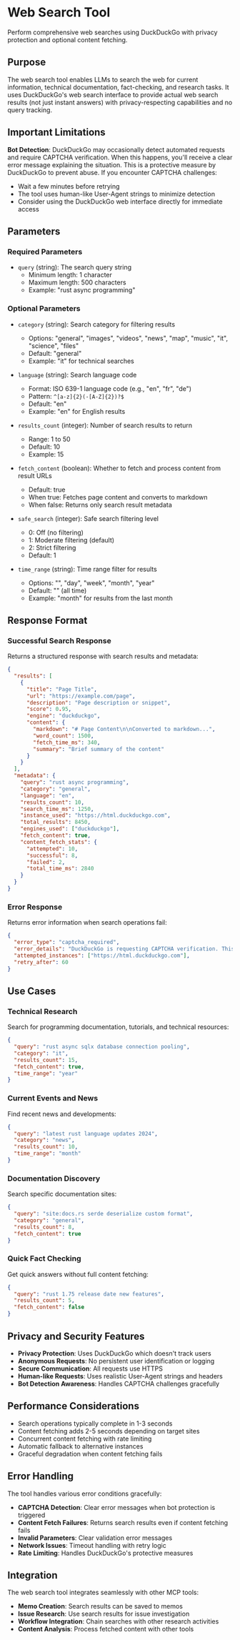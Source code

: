 # Web Search Tool

Perform comprehensive web searches using DuckDuckGo with privacy protection and optional content fetching.

## Purpose

The web search tool enables LLMs to search the web for current information, technical documentation, fact-checking, and research tasks. It uses DuckDuckGo's web search interface to provide actual web search results (not just instant answers) with privacy-respecting capabilities and no query tracking.

## Important Limitations

**Bot Detection**: DuckDuckGo may occasionally detect automated requests and require CAPTCHA verification. When this happens, you'll receive a clear error message explaining the situation. This is a protective measure by DuckDuckGo to prevent abuse. If you encounter CAPTCHA challenges:

- Wait a few minutes before retrying
- The tool uses human-like User-Agent strings to minimize detection
- Consider using the DuckDuckGo web interface directly for immediate access

## Parameters

### Required Parameters

- `query` (string): The search query string
  - Minimum length: 1 character
  - Maximum length: 500 characters
  - Example: "rust async programming"

### Optional Parameters

- `category` (string): Search category for filtering results
  - Options: "general", "images", "videos", "news", "map", "music", "it", "science", "files"
  - Default: "general"
  - Example: "it" for technical searches

- `language` (string): Search language code
  - Format: ISO 639-1 language code (e.g., "en", "fr", "de")
  - Pattern: `^[a-z]{2}(-[A-Z]{2})?$`
  - Default: "en"
  - Example: "en" for English results

- `results_count` (integer): Number of search results to return
  - Range: 1 to 50
  - Default: 10
  - Example: 15

- `fetch_content` (boolean): Whether to fetch and process content from result URLs
  - Default: true
  - When true: Fetches page content and converts to markdown
  - When false: Returns only search result metadata

- `safe_search` (integer): Safe search filtering level
  - 0: Off (no filtering)
  - 1: Moderate filtering (default)
  - 2: Strict filtering
  - Default: 1

- `time_range` (string): Time range filter for results
  - Options: "", "day", "week", "month", "year"
  - Default: "" (all time)
  - Example: "month" for results from the last month

## Response Format

### Successful Search Response

Returns a structured response with search results and metadata:

```json
{
  "results": [
    {
      "title": "Page Title",
      "url": "https://example.com/page",
      "description": "Page description or snippet",
      "score": 0.95,
      "engine": "duckduckgo",
      "content": {
        "markdown": "# Page Content\n\nConverted to markdown...",
        "word_count": 1500,
        "fetch_time_ms": 340,
        "summary": "Brief summary of the content"
      }
    }
  ],
  "metadata": {
    "query": "rust async programming",
    "category": "general",
    "language": "en",
    "results_count": 10,
    "search_time_ms": 1250,
    "instance_used": "https://html.duckduckgo.com",
    "total_results": 8450,
    "engines_used": ["duckduckgo"],
    "fetch_content": true,
    "content_fetch_stats": {
      "attempted": 10,
      "successful": 8,
      "failed": 2,
      "total_time_ms": 2840
    }
  }
}
```

### Error Response

Returns error information when search operations fail:

```json
{
  "error_type": "captcha_required",
  "error_details": "DuckDuckGo is requesting CAPTCHA verification. This is a bot protection measure. Please try again later or reduce request frequency.",
  "attempted_instances": ["https://html.duckduckgo.com"],
  "retry_after": 60
}
```

## Use Cases

### Technical Research
Search for programming documentation, tutorials, and technical resources:
```json
{
  "query": "rust async sqlx database connection pooling",
  "category": "it",
  "results_count": 15,
  "fetch_content": true,
  "time_range": "year"
}
```

### Current Events and News
Find recent news and developments:
```json
{
  "query": "latest rust language updates 2024",
  "category": "news",
  "results_count": 10,
  "time_range": "month"
}
```

### Documentation Discovery
Search specific documentation sites:
```json
{
  "query": "site:docs.rs serde deserialize custom format",
  "category": "general",
  "results_count": 8,
  "fetch_content": true
}
```

### Quick Fact Checking
Get quick answers without full content fetching:
```json
{
  "query": "rust 1.75 release date new features",
  "results_count": 5,
  "fetch_content": false
}
```

## Privacy and Security Features

- **Privacy Protection**: Uses DuckDuckGo which doesn't track users
- **Anonymous Requests**: No persistent user identification or logging
- **Secure Communication**: All requests use HTTPS
- **Human-like Requests**: Uses realistic User-Agent strings and headers
- **Bot Detection Awareness**: Handles CAPTCHA challenges gracefully

## Performance Considerations

- Search operations typically complete in 1-3 seconds
- Content fetching adds 2-5 seconds depending on target sites
- Concurrent content fetching with rate limiting
- Automatic fallback to alternative instances
- Graceful degradation when content fetching fails

## Error Handling

The tool handles various error conditions gracefully:

- **CAPTCHA Detection**: Clear error messages when bot protection is triggered
- **Content Fetch Failures**: Returns search results even if content fetching fails
- **Invalid Parameters**: Clear validation error messages
- **Network Issues**: Timeout handling with retry logic
- **Rate Limiting**: Handles DuckDuckGo's protective measures

## Integration

The web search tool integrates seamlessly with other MCP tools:

- **Memo Creation**: Search results can be saved to memos
- **Issue Research**: Use search results for issue investigation
- **Workflow Integration**: Chain searches with other research activities
- **Content Analysis**: Process fetched content with other tools